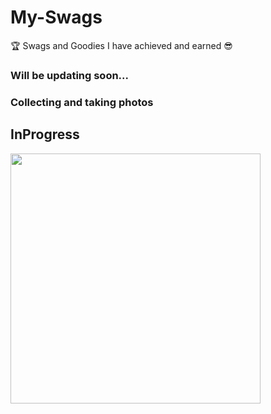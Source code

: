 # My-Swags
🏆 Swags and Goodies I have achieved and earned 😎
<br>
### Will be updating soon...

### Collecting and taking photos

## InProgress

<img src= "https://octodex.github.com/images/constructocat2.jpg" width="400">
